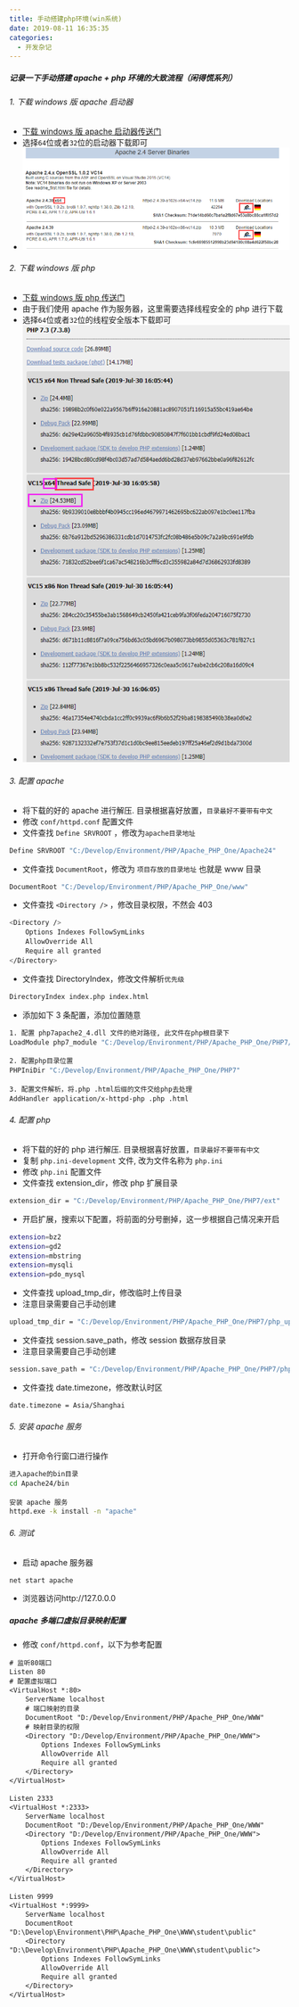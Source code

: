 ```yaml
---
title: 手动搭建php环境(win系统)
date: 2019-08-11 16:35:35
categories:
  - 开发杂记
---
```


##### 记录一下手动搭建 apache + php 环境的大致流程（闲得慌系列）

###### 1. 下载 windows 版 apache 启动器

- [下载 windows 版 apache 启动器传送门](https://www.apachehaus.com/cgi-bin/download.plx)
- 选择`64`位或者`32`位的启动器下载即可
- ![](/images/post/2.png)

<!--more-->

###### 2. 下载 windows 版 php

- [下载 windows 版 php 传送门](https://windows.php.net/download)
- 由于我们使用 apache 作为服务器，这里需要选择线程安全的 php 进行下载
- 选择`64`位或者`32`位的线程安全版本下载即可
- ![](/images/post/3.png)

###### 3. 配置 apache

- 将下载的好的 apache 进行解压. 目录根据喜好放置，`目录最好不要带有中文`
- 修改 `conf/httpd.conf` 配置文件
- 文件查找 `Define SRVROOT` ，修改为`apache目录地址`

```bash
Define SRVROOT "C:/Develop/Environment/PHP/Apache_PHP_One/Apache24"
```

- 文件查找 `DocumentRoot`，修改为 `项目存放的目录地址` 也就是 www 目录

```bash
DocumentRoot "C:/Develop/Environment/PHP/Apache_PHP_One/www"
```

- 文件查找 `<Directory />` ，修改目录权限，不然会 403

```bash
<Directory />
    Options Indexes FollowSymLinks
	AllowOverride All
	Require all granted
</Directory>
```

- 文件查找 DirectoryIndex，修改文件解析`优先级`

```bash
DirectoryIndex index.php index.html
```

- 添加如下 3 条配置，添加位置随意

```bash
1. 配置 php7apache2_4.dll 文件的绝对路径, 此文件在php根目录下
LoadModule php7_module "C:/Develop/Environment/PHP/Apache_PHP_One/PHP7/php7apache2_4.dll"

2. 配置php目录位置
PHPIniDir "C:/Develop/Environment/PHP/Apache_PHP_One/PHP7"

3. 配置文件解析，将.php .html后缀的文件交给php去处理
AddHandler application/x-httpd-php .php .html
```

###### 4. 配置 php

- 将下载的好的 php 进行解压. 目录根据喜好放置，`目录最好不要带有中文`
- 复制 `php.ini-development` 文件, 改为文件名称为 `php.ini`
- 修改 `php.ini` 配置文件
- 文件查找 extension_dir，修改 php 扩展目录

```bash
extension_dir = "C:/Develop/Environment/PHP/Apache_PHP_One/PHP7/ext"
```

- 开启扩展，搜索以下配置，将前面的分号删掉，这一步根据自己情况来开启

```bash
extension=bz2
extension=gd2
extension=mbstring
extension=mysqli
extension=pdo_mysql
```

- 文件查找 upload_tmp_dir，修改临时上传目录
- 注意目录需要自己手动创建

```bash
upload_tmp_dir = "C:/Develop/Environment/PHP/Apache_PHP_One/PHP7/php_upload_tmp"
```

- 文件查找 session.save_path，修改 session 数据存放目录
- 注意目录需要自己手动创建

```bash
session.save_path = "C:/Develop/Environment/PHP/Apache_PHP_One/PHP7/php_session_tmp"
```

- 文件查找 date.timezone，修改默认时区

```bash
date.timezone = Asia/Shanghai
```

###### 5. 安装 apache 服务

- 打开命令行窗口进行操作

```bash
进入apache的bin目录
cd Apache24/bin

安装 apache 服务
httpd.exe -k install -n "apache"
```

###### 6. 测试

- 启动 apache 服务器

```bash
net start apache
```

- 浏览器访问http://127.0.0.0

##### apache 多端口虚拟目录映射配置

- 修改 `conf/httpd.conf`，以下为参考配置

```apacheconf
# 监听80端口
Listen 80
# 配置虚拟端口
<VirtualHost *:80>
    ServerName localhost
	# 端口映射的目录
    DocumentRoot "D:/Develop/Environment/PHP/Apache_PHP_One/WWW"
	# 映射目录的权限
	<Directory "D:/Develop/Environment/PHP/Apache_PHP_One/WWW">
		Options Indexes FollowSymLinks
		AllowOverride All
		Require all granted
	</Directory>
</VirtualHost>

Listen 2333
<VirtualHost *:2333>
    ServerName localhost
    DocumentRoot "D:/Develop/Environment/PHP/Apache_PHP_One/WWW"
	<Directory "D:/Develop/Environment/PHP/Apache_PHP_One/WWW">
		Options Indexes FollowSymLinks
		AllowOverride All
		Require all granted
	</Directory>
</VirtualHost>

Listen 9999
<VirtualHost *:9999>
    ServerName localhost
    DocumentRoot "D:\Develop\Environment\PHP\Apache_PHP_One\WWW\student\public"
	<Directory "D:\Develop\Environment\PHP\Apache_PHP_One\WWW\student\public">
		Options Indexes FollowSymLinks
		AllowOverride All
		Require all granted
	</Directory>
</VirtualHost>
```
